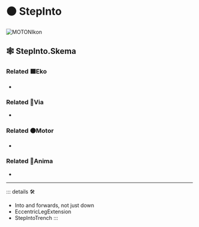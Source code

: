 # 🟠 <motor>StepInto</motor>

![MOTONIkon](/Ikon/Motor_Ikon.png)

## 🕸 StepInto.Skema

### Related 🟩<ekos>Eko</ekos>

-

### Related 🔻<via>Via</via>

-

### Related 🟠<motor>Motor</motor>

-

### Related 💜<anima>Anima</anima>

-

---

<!-- =================================================== -->
<!-- =================================================== -->
<!-- =================================================== -->
<!-- =================================================== -->
<!-- =================================================== -->
::: details 🛠

- Into and forwards, not just down
- EccentricLegExtension
- StepIntoTrench
:::
